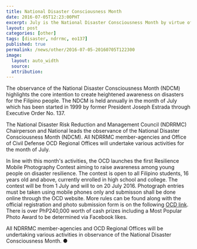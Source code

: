 ```yaml
---
title: National Disaster Consciousness Month
date: 2016-07-05T12:23:00PHT
excerpt: July is the National Disaster Consciousness Month by virtue of Executive Order No. 137, signed August 1999 by former President Joseph Estrada.
layout: post
categories: [other]
tags: [disaster, ndrrmc, eo137]
published: true
permalink: /news/other/2016-07-05-20160705T122300
image:
  layout: auto_width
  source: 
  attribution: 
---
```


The observance of the National Disaster Consciousness Month (NDCM) highlights the core intention to create heightened awareness on disasters for the Filipino people.
The NDCM is held annually in the month of July which has been started in 1999 by former President Joseph Estrada through Executive Order No. 137.

The National Disaster Risk Reduction and Management Council (NDRRMC) Chairperson and National leads the observance of the National Disaster Consciousness Month (NDCM).
All NDRRMC member-agencies and Office of Civil Defense OCD Regional Offices will undertake various activities for the month of July.

In line with this month's activities, the OCD launches the first Resilience Mobile Photography Contest aiming to raise awareness among young people on disaster resilience.
The contest is open to all Filipino students, 16 years old and above, currently enrolled in high school and college.
The contest will be from 1 July and will to on 20 July 2016.
Photograph entries must be taken using mobile phones only and submisson shall be done online through the OCD website.
More rules can be found along with the official registration and photo submission form is on the following [OCD link](http://www.ocd.gov.ph/index.php/news/15-careers/228-1st-resilience-mobile-photography-contest).
There is over PhP240,000 worth of cash prizes including a Most Popular Photo Award to be determined via Facebook likes.   

All NDRRMC member-agencies and OCD Regional Offices will be undertaking various activities in observance of the National Disaster Consciousness Month.
&#x25cf;